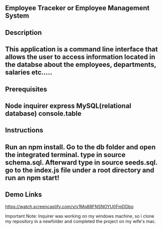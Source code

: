 ## Employee Traceker or Employee Management System

## Description

This application is a command line interface that allows the user to access information located in the databse about the employees, departments, salaries etc.....
----

## Prerequisites

Node
inquirer
express 
MySQL(relational database)
console.table
----

## Instructions

Run an npm install. Go to the db folder and open the integrated terminal. type in source schema.sql. Afterward type in source seeds.sql. go to the index.js file under a root directory and run an npm start!
----

## Demo Links
https://watch.screencastify.com/v/v1Mq88FNSNOYU0FmDDbo


Important Note: Inquirer was working on my windows machine, so i clone my repository in a newfolder and completed the project on my wife's mac.
